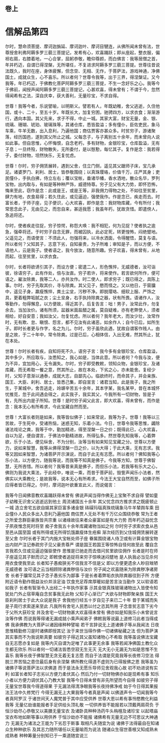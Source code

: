 <hgroup>
  <h2>卷上</h2>
  <h1>信解品第四</h1>
</hgroup>
<p>
  尔时，慧命须菩提、摩诃迦旃延、摩诃迦叶、摩诃目犍连，从佛所闻未曾有法，世尊授舍利弗阿耨多罗三藐三菩提记，发希有心，欢喜踊跃；即从座起，整衣服，偏袒右肩，右膝着地，一心合掌，屈躬恭敬，瞻仰尊颜，而白佛言：我等居僧之首，年并朽迈，自谓已得涅槃，无所堪任，不复进求阿耨多罗三藐三菩提。世尊往昔说法既久，我时在座，身体疲懈，但念空、无相、无作，于菩萨法，游戏神通，净佛国土，成就众生，心不喜乐。所以者何？世尊令我等，出于三界，得涅槃证。又今我等，年已朽迈，于佛教化菩萨阿耨多罗三藐三菩提，不生一念好乐之心。我等今于佛前，闻授声闻阿耨多罗三藐三菩提记，心甚欢喜，得未曾有；不谓于今，忽然得闻希有之法，深自庆幸，获大善利，无量珍宝，不求自得。
</p>
<p>
  世尊！我等今者，乐说譬喻，以明斯义。譬若有人，年既幼稚，舍父逃逝，久住他国，或十、二十，至五十岁。年既长大，加复穷困，驰骋四方，以求衣食；渐渐游行，遇向本国。其父先来，求子不得，中止一城。其家大富，财宝无量，金、银、
  琉璃、珊瑚、琥珀、玻璃珠等，其诸仓库，悉皆盈溢；多有僮仆，臣佐吏民，象马车乘，牛羊无数，出入息利，乃遍他国；商估贾客亦甚众多。时贫穷子，游诸聚落，经历国邑，遂到其父所止之城。父每念子，与子离别五十余年，而未曾向人说如此事。但自思惟，心怀悔恨，自念老朽，多有财物，金银珍宝，仓库盈溢，无有子息；一旦终殁，财物散失，无所委付，是以慇懃，每忆其子。复作是念：我若得子，委付财物，坦然快乐，无复忧虑。
</p>
<p>
  世尊！尔时，穷子佣赁展转，遇到父舍，住立门侧，遥见其父踞师子床，宝几承足。诸婆罗门、刹利、居士，皆恭敬围绕；以真珠璎珞，价值千万，庄严其身；吏民僮仆，手执白拂，侍立左右；覆以宝帐，垂诸华幡，香水洒地，散众名华，罗列宝物，出内取与，有如是等种种严饰，威德特尊。穷子见父有大力势，即怀恐怖，悔来至此，窃作是念：此或是王，或是王等，非我佣力得物之处，不如往至贫里，肆力有地，衣食易得；若久住此，或见逼迫，强使我作。作是念已，疾走而去。时富长者，于师子座，见子便识，心大欢喜，即作是念：我财物库藏，今有所付；我常思念此子，无由见之，而忽自来，甚适我愿；我虽年朽，犹故贪惜。即遣傍人，急追将还。
</p>
<p>
  尔时，使者疾走往捉，穷子惊愕，称怨大唤：我不相犯，何为见捉？使者执之逾急，强牵将还。于时穷子自念无罪，而被囚执，此必定死，转更惶怖，闷绝躄地。父遥见之，而语使言：不须此人，勿强将来，以冷水洒面，令得醒悟，莫复与语。所以者何？父知其子，志意下劣，自知豪贵，为子所难；审知是子，而以方便，不语他人，云是我子。使者语之，我今放汝，随意所趣。穷子欢喜，得未曾有，从地而起，往至贫里，以求衣食。
</p>
<p>
  尔时，长者将欲诱引其子，而设方便；密遣二人，形色憔悴，无威德者，汝可诣彼，徐语穷子，此有作处，倍与汝直。穷子若许，将来使作。若言欲何所作，便可语之，雇汝除粪，我等二人，亦共汝作。时二使人，即求穷子；既已得之，具陈上事。尔时，穷子先取其价，寻与除粪。其父见子，愍而怪之。又以他日，于窗牖中，遥见子身，羸瘦憔悴，粪土尘坌，污秽不净。即脱璎珞、细软上服、严饰之具，更着粗弊垢腻之衣；尘土坌身，右手执持除粪之器，状有所畏。语诸作人，汝等勤作，勿得懈息，以方便故，得近其子。后复告言：咄！男子，汝常此作，勿复余去，当加汝价。诸有所须，盆器米面盐醋之属，莫自疑难，亦有老弊使人，须者相给，好自安意；我如汝父，勿复忧虑。所以者何？我年老大，而汝少壮，汝常作时，无有欺、怠、瞋恨、怨言，都不见汝有此诸恶，如余作人；自今已后，如所生子。即时长者更与作字，名之为儿。尔时，穷子虽欣此遇，犹故自谓客作贱人。由是之故，于二十年中，常令除粪。过是已后，心相体信，入出无难，然其所止，犹在本处。
</p>
<p>
  世尊！尔时长者有疾，自知将死不久，语穷子言：我今多有金银珍宝，仓库盈溢，其中多少，所应取与，汝悉知之，我心如是，当体此意。所以者何？今我与汝，便为不异，宜加用心，无令漏失。尔时，穷子即受教敕，领知众物，金银珍宝，及诸库藏，而无希取一餐之意，然其所止，故在本处，下劣之心，亦未能舍。复经少时，父知子意渐以通泰，成就大志，自鄙先心。临欲终时，而命其子，并会亲族、国王、大臣、刹利、居士，皆悉己集，即自宣言：诸君当知，此是我子，我之所生，于某城中，舍吾逃走，竛竮辛苦五十余年，其本字某，我名某甲，昔在本城怀忧推觅，忽于此间遇会得之，此实我子，我实其父，今我所有一切财物，皆是子有，先所出内是子所知。世尊！是时穷子闻父此言，即大欢喜，得未曾有，而作是念：我本无心有所希求，今此宝藏自然而至。
</p>
<p>
  世尊！大富长者则是如来，我等皆似佛子；如来常说，我等为子。世尊！我等以三苦故，于生死中，受诸热恼，迷惑无知，乐着小法。今日，世尊令我等思惟，蠲除诸法戏论之粪，我等于中，勤加精进，得至涅槃一日之价；既得此已，心大欢喜，自以为足，便自谓言，于佛法中勤精进故，所得弘多。然世尊先知我等，心着弊欲，乐于小法，便见纵舍，不为分别，汝等当有如来知见宝藏之分。世尊以方便力，说如来智慧，我等从佛得涅槃一日之价，以为大得；于此大乘，无有志求。我等又因如来智慧，为诸菩萨开示演说，而自于此无有志愿。所以者何？佛知我等心乐小法，以方便力，随我等说，而我等不知真是佛子。今我等方知，世尊于佛智慧，无所吝惜。所以者何？我等昔来真是佛子，而但乐小法，若我等有乐大之心，佛则为我说大乘法，于此经中，唯说一乘，而昔于菩萨前，毁訾声闻乐小法者，然佛实以大乘教化；是故我等，说本无心有所希求。今法王大宝自然而至，如佛子所应得者皆已得之。尔时，摩诃迦叶欲重宣此义，而说偈言：
</p>
<div class="commentary">
  <span>我等今日</span
  ><span>闻佛音教</span
  ><span>欢喜踊跃</span
  ><span>得未曾有</span>
  <span>佛说声闻</span
  ><span>当得作佛</span
  ><span>无上宝聚</span
  ><span>不求自得</span>
  <span>譬如童子</span
  ><span>幼稚无识</span
  ><span>舍父逃逝</span
  ><span>远到他土</span>
  <span>周流诸国</span
  ><span>五十余年</span>
  <span>其父忧念</span
  ><span>四方推求</span
  ><span>求之既疲</span
  ><span>顿止一城</span>
  <span>造立舍宅</span
  ><span>五欲自娱</span
  ><span>其家巨富</span
  ><span>多诸金银</span>
  <span>砗磲玛瑙</span
  ><span>真珠琉璃</span
  ><span>象马牛羊</span
  ><span>辇舆车乘</span>
  <span>田业僮仆</span
  ><span>人民众多</span
  ><span>出入息利</span
  ><span>乃遍他国</span>
  <span>商估贾人</span
  ><span>无处不有</span
  ><span>千万亿众</span
  ><span>围绕恭敬</span>
  <span>常为王者</span
  ><span>之所爱念</span
  ><span>群臣豪族</span
  ><span>皆共宗重</span>
  <span>以诸缘故</span
  ><span>往来者众</span
  ><span>豪富如是</span
  ><span>有大力势</span>
  <span>而年朽迈</span
  ><span>益忧念子</span
  ><span>夙夜惟念</span
  ><span>死时将至</span>
  <span>痴子舍我</span
  ><span>五十余年</span
  ><span>库藏诸物</span
  ><span>当如之何</span>
  <span>尔时穷子</span
  ><span>求索衣食</span
  ><span>从邑至邑</span
  ><span>从国至国</span>
  <span>或有所得</span
  ><span>或无所得</span
  ><span>饥饿羸瘦</span
  ><span>体生疮癣</span>
  <span>渐次经历</span
  ><span>到父住城</span
  ><span>佣赁展转</span
  ><span>遂至父舍</span>
  <span>尔时长者</span
  ><span>于其门内</span
  ><span>施大宝帐</span
  ><span>处师子座</span>
  <span>眷属围绕</span
  ><span>诸人侍卫</span
  ><span>或有计算</span
  ><span>金银宝物</span>
  <span>出内财产</span
  ><span>注记券疏</span
  ><span>穷子见父</span
  ><span>豪贵尊严</span>
  <span>谓是国王</span
  ><span>若国王等</span
  ><span>惊怖自怪</span
  ><span>何故至此</span>
  <span>覆自念言</span
  ><span>我若久住</span
  ><span>或见逼迫</span
  ><span>强驱使作</span>
  <span>思惟是已</span
  ><span>驰走而去</span
  ><span>借问贫里</span
  ><span>欲往佣作</span>
  <span>长者是时</span
  ><span>在师子座</span
  ><span>遥见其子</span
  ><span>默而识之</span>
  <span>即敕使者</span
  ><span>追捉将来</span
  ><span>穷子惊唤</span
  ><span>迷闷躄地</span>
  <span>是人执我</span
  ><span>必当见杀</span
  ><span>何用衣食</span
  ><span>使我至此</span>
  <span>长者知子</span
  ><span>愚痴狭劣</span
  ><span>不信我言</span
  ><span>不信是父</span>
  <span>即以方便</span
  ><span>更遗余人</span
  ><span>眇目矬陋</span
  ><span>无威德者</span>
  <span>汝可语之</span
  ><span>云当相顾</span
  ><span>除诸粪秽</span
  ><span>倍与汝价</span>
  <span>穷子闻之</span
  ><span>欢喜随来</span
  ><span>为除粪秽</span
  ><span>净诸房舍</span>
  <span>长者于牖</span
  ><span>常见其子</span
  ><span>念子愚劣</span
  ><span>乐为鄙事</span>
  <span>于是长者</span
  ><span>着弊垢衣</span
  ><span>执除粪器</span
  ><span>往到子所</span>
  <span>方便附近</span
  ><span>语令勤作</span
  ><span>既益汝价</span
  ><span>并涂足油</span>
  <span>饮食充足</span
  ><span>荐席厚暖</span
  ><span>如是苦言</span
  ><span>汝当勤作</span>
  <span>又以软语</span
  ><span>若如我子</span>
  <span>长者有智</span
  ><span>渐令入出</span
  ><span>经二十年</span
  ><span>执作家事</span>
  <span>示其金银</span
  ><span>真珠玻璃</span
  ><span>诸物出入</span
  ><span>皆使令知</span>
  <span>犹处门外</span
  ><span>止宿草庵</span
  ><span>自念贫事</span
  ><span>我无此物</span>
  <span>父知子心</span
  ><span>渐已广大</span
  ><span>欲与财物</span
  ><span>即聚亲族</span>
  <span>国王大臣</span
  ><span>刹利居士</span
  ><span>于此大众</span
  ><span>说是我子</span>
  <span>舍我他行</span
  ><span>经五十岁</span
  ><span>自见子来</span
  ><span>已二十年</span>
  <span>昔于某城</span
  ><span>而失是子</span
  ><span>周行求索</span
  ><span>遂来至此</span>
  <span>凡我所有</span
  ><span>舍宅人民</span
  ><span>悉以付之</span
  ><span>恣其所用</span>
  <span>子念昔贫</span
  ><span>志意下劣</span
  ><span>今于父所</span
  ><span>大获珍宝</span>
  <span>并及舍宅</span
  ><span>一切财物</span
  ><span>甚大欢喜</span
  ><span>得未曾有</span>
  <span>佛亦如是</span
  ><span>知我乐小</span
  ><span>未曾说言</span
  ><span>汝等作佛</span>
  <span>而说我等</span
  ><span>得诸无漏</span
  ><span>成就小乘</span
  ><span>声闻弟子</span>
  <span>佛敕我等</span
  ><span>说最上道</span
  ><span>修习此者</span
  ><span>当得成佛</span>
  <span>我承佛教</span
  ><span>为大菩萨</span
  ><span>以诸因缘</span
  ><span>种种譬喻</span>
  <span>若干言辞</span
  ><span>说无上道</span
  ><span>诸佛子等</span
  ><span>从我闻法</span>
  <span>日夜思惟</span
  ><span>精勤修习</span
  ><span>是时诸佛</span
  ><span>即授其记</span>
  <span>汝于来世</span
  ><span>当得作佛</span
  ><span>一切诸佛</span
  ><span>秘藏之法</span>
  <span>但为菩萨</span
  ><span>演其实事</span
  ><span>而不为我</span
  ><span>说斯真要</span>
  <span>如彼穷子</span
  ><span>得近其父</span
  ><span>虽知诸物</span
  ><span>心不希取</span>
  <span>我等虽说</span
  ><span>佛法宝藏</span
  ><span>自无志愿</span
  ><span>亦复如是</span>
  <span>我等内灭</span
  ><span>自谓为足</span
  ><span>唯了此事</span
  ><span>更无余事</span>
  <span>我等若闻</span
  ><span>净佛国土</span
  ><span>教化众生</span
  ><span>都无欣乐</span>
  <span>所以者何</span
  ><span>一切诸法</span
  ><span>皆悉空寂</span
  ><span>无生无灭</span>
  <span>无大无小</span
  ><span>无漏无为</span
  ><span>如是思惟</span
  ><span>不生喜乐</span>
  <span>我等长夜</span
  ><span>于佛智慧</span
  ><span>无贪无着</span
  ><span>无复志愿</span>
  <span>而自于法</span
  ><span>谓是究竟</span
  ><span>我等长夜</span
  ><span>修习空法</span>
  <span>得脱三界</span
  ><span>苦恼之患</span
  ><span>住最后身</span
  ><span>有余涅槃</span>
  <span>佛所教化</span
  ><span>得道不虚</span
  ><span>则为已得</span
  ><span>报佛之恩</span>
  <span>我等虽为</span
  ><span>诸佛子等</span
  ><span>说菩萨法</span
  ><span>以求佛道</span>
  <span>而于是法</span
  ><span>永无愿乐</span
  ><span>导师见舍</span
  ><span>观我心故</span>
  <span>初不劝进</span
  ><span>说有实利</span>
  <span>如富长者</span
  ><span>知子志劣</span
  ><span>以方便力</span
  ><span>柔伏其心</span>
  <span>然后乃付</span
  ><span>一切财物</span
  ><span>佛亦如是</span
  ><span>现希有事</span>
  <span>知乐小者</span
  ><span>以方便力</span
  ><span>调伏其心</span
  ><span>乃教大智</span>
  <span>我等今日</span
  ><span>得未曾有</span
  ><span>非先所望</span
  ><span>而今自得</span>
  <span>如彼穷子</span
  ><span>得无量宝</span
  ><span>世尊我今</span
  ><span>得道得果</span>
  <span>于无漏法</span
  ><span>得清净眼</span
  ><span>我等长夜</span
  ><span>持佛净戒</span>
  <span>始于今日</span
  ><span>得其果报</span
  ><span>法王法中</span
  ><span>久修梵行</span>
  <span>今得无漏</span
  ><span>无上大果</span
  ><span>我等今者</span
  ><span>真是声闻</span>
  <span>以佛道声</span
  ><span>令一切闻</span
  ><span>我等今者</span
  ><span>真阿罗汉</span>
  <span>于诸世间</span
  ><span>天人魔梵</span
  ><span>普于其中</span
  ><span>应受供养</span>
  <span>世尊大恩</span
  ><span>以希有事</span
  ><span>怜愍教化</span
  ><span>利益我等</span>
  <span>无量亿劫</span
  ><span>谁能报者</span
  ><span>手足供给</span
  ><span>头顶礼敬</span>
  <span>一切供养</span
  ><span>皆不能报</span
  ><span>若以顶戴</span
  ><span>两肩荷负</span>
  <span>于恒沙劫</span
  ><span>尽心恭敬</span
  ><span>又以美膳</span
  ><span>无量宝衣</span>
  <span>及诸卧具</span
  ><span>种种汤药</span
  ><span>牛头栴檀</span
  ><span>及诸珍宝</span>
  <span>以起塔庙</span
  ><span>宝衣布地</span
  ><span>如斯等事</span
  ><span>以用供养</span>
  <span>于恒沙劫</span
  ><span>亦不能报</span>
  <span>诸佛希有</span
  ><span>无量无边</span
  ><span>不可思议</span
  ><span>大神通力</span>
  <span>无漏无为</span
  ><span>诸法之王</span
  ><span>能为下劣</span
  ><span>忍于斯事</span>
  <span>取相凡夫</span
  ><span>随宜为说</span>
  <span>诸佛于法</span
  ><span>得最自在</span
  ><span>知诸众生</span
  ><span>种种欲乐</span>
  <span>及其志力</span
  ><span>随所堪任</span
  ><span>以无量喻</span
  ><span>而为说法</span>
  <span>随诸众生</span
  ><span>宿世善根</span
  ><span>又知成熟</span
  ><span>未成熟者</span>
  <span>种种筹量</span
  ><span>分别知已</span
  ><span>于一乘道</span
  ><span>随宜说三</span>
</div>
